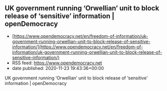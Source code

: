 ## UK government running ‘Orwellian’ unit to block release of ‘sensitive’ information | openDemocracy
 - [https://www.opendemocracy.net/en/freedom-of-information/uk-government-running-orwellian-unit-to-block-release-of-sensitive-information/](https://www.opendemocracy.net/en/freedom-of-information/uk-government-running-orwellian-unit-to-block-release-of-sensitive-information/)
 - RSS feed: https://www.opendemocracy.net
 - date published: 2020-11-23 19:43:36+00:00

UK government running ‘Orwellian’ unit to block release of ‘sensitive’ information | openDemocracy

